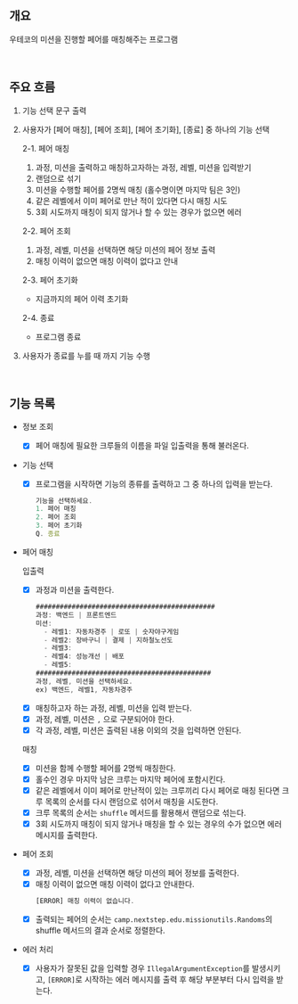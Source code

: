 ## 개요

우테코의 미션을 진행할 페어를 매칭해주는 프로그램

<br/>

## 주요 흐름

1. 기능 선택 문구 출력
2. 사용자가 [페어 매칭], [페어 조회], [페어 초기화], [종료] 중 하나의 기능 선택

   2-1. 페어 매칭

   1. 과정, 미션을 출력하고 매칭하고자하는 과정, 레벨, 미션을 입력받기
   2. 랜덤으로 섞기
   3. 미션을 수행할 페어를 2명씩 매칭 (홀수명이면 마지막 팀은 3인)
   4. 같은 레벨에서 이미 페어로 만난 적이 있다면 다시 매칭 시도
   5. 3회 시도까지 매칭이 되지 않거나 할 수 있는 경우가 없으면 에러

   2-2. 페어 조회

   1. 과정, 레벨, 미션을 선택하면 해당 미션의 페어 정보 출력
   2. 매칭 이력이 없으면 매칭 이력이 없다고 안내

   2-3. 페어 초기화

   - 지금까지의 페어 이력 초기화

   2-4. 종료

   - 프로그램 종료

3. 사용자가 종료를 누를 때 까지 기능 수행

<br/>

## 기능 목록

- 정보 조회

  - [x] 페어 매칭에 필요한 크루들의 이름을 파일 입출력을 통해 불러온다.

- 기능 선택

  - [x] 프로그램을 시작하면 기능의 종류를 출력하고 그 중 하나의 입력을 받는다.
    ```jsx
    기능을 선택하세요.
    1. 페어 매칭
    2. 페어 조회
    3. 페어 초기화
    Q. 종료
    ```

- 페어 매칭

  입출력

  - [x] 과정과 미션을 출력한다.
    ```jsx
    #############################################
    과정: 백엔드 | 프론트엔드
    미션:
      - 레벨1: 자동차경주 | 로또 | 숫자야구게임
      - 레벨2: 장바구니 | 결제 | 지하철노선도
      - 레벨3:
      - 레벨4: 성능개선 | 배포
      - 레벨5:
    ############################################
    과정, 레벨, 미션을 선택하세요.
    ex) 백엔드, 레벨1, 자동차경주
    ```
  - [x] 매칭하고자 하는 과정, 레벨, 미션을 입력 받는다.
  - [x] 과정, 레벨, 미션은 `,` 으로 구분되어야 한다.
  - [x] 각 과정, 레벨, 미션은 출력된 내용 이외의 것을 입력하면 안된다.

  매칭

  - [x] 미션을 함께 수행할 페어를 2명씩 매칭한다.
  - [x] 홀수인 경우 마지막 남은 크루는 마지막 페어에 포함시킨다.
  - [x] 같은 레벨에서 이미 페어로 만난적이 있는 크루끼리 다시 페어로 매칭 된다면 크루 목록의 순서를 다시 랜덤으로 섞어서 매칭을 시도한다.
  - [x] 크루 목록의 순서는 `shuffle` 메서드를 활용해서 랜덤으로 섞는다.
  - [x] 3회 시도까지 매칭이 되지 않거나 매칭을 할 수 있는 경우의 수가 없으면 에러 메시지를 출력한다.

- 페어 조회

  - [x] 과정, 레벨, 미션을 선택하면 해당 미션의 페어 정보를 출력한다.
  - [x] 매칭 이력이 없으면 매칭 이력이 없다고 안내한다.
    ```jsx
    [ERROR] 매칭 이력이 없습니다.
    ```
  - [x] 출력되는 페어의 순서는 `camp.nextstep.edu.missionutils.Randoms`의 shuffle 메서드의 결과 순서로 정렬한다.

- 에러 처리
  - [x] 사용자가 잘못된 값을 입력할 경우 `IllegalArgumentException`를 발생시키고, `[ERROR]`로 시작하는 에러 메시지를 출력 후 해당 부분부터 다시 입력을 받는다.
